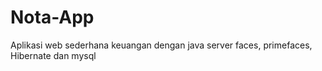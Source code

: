 # Nota-App
Aplikasi web sederhana keuangan dengan java server faces, primefaces, Hibernate dan mysql
